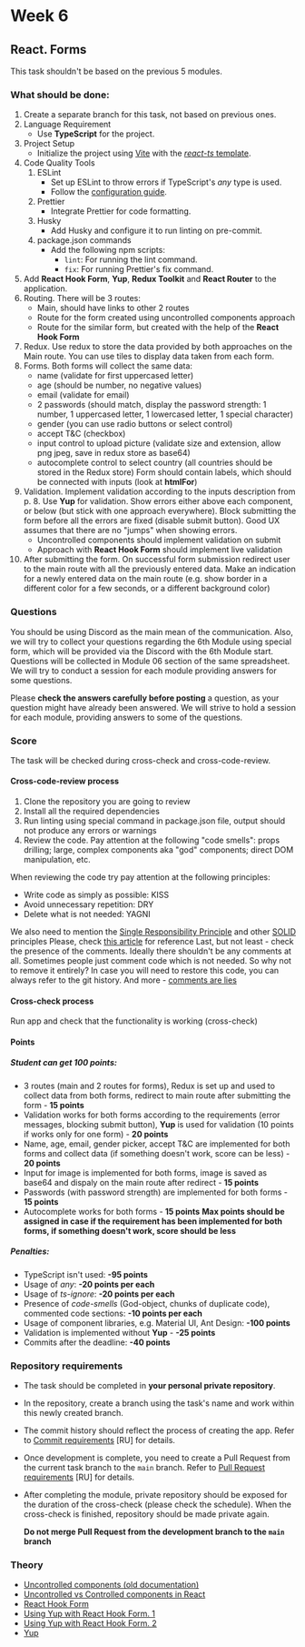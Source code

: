 # Week 6

## React. Forms

This task shouldn't be based on the previous 5 modules.

### What should be done:

1. Create a separate branch for this task, not based on previous ones.
2. Language Requirement
   - Use **TypeScript** for the project.
3. Project Setup
   - Initialize the project using [Vite](https://vitejs.dev/guide/) with the [_react-ts_ template](https://vite.new/react-ts).
4. Code Quality Tools
   1. ESLint
      - Set up ESLint to throw errors if TypeScript's _any_ type is used.
      - Follow the [configuration guide](https://github.com/rolling-scopes-school/tasks/blob/master/react/modules/module01/configs.md).
   2. Prettier
      - Integrate Prettier for code formatting.
   3. Husky
      - Add Husky and configure it to run linting on pre-commit.
   4. package.json commands
      - Add the following npm scripts:
        - `lint`: For running the lint command.
        - `fix`: For running Prettier's fix command.
5. Add **React Hook Form**, **Yup**, **Redux Toolkit** and **React Router** to the application.
6. Routing. There will be 3 routes:
   - Main, should have links to other 2 routes
   - Route for the form created using uncontrolled components approach
   - Route for the similar form, but created with the help of the **React Hook Form**
7. Redux. Use redux to store the data provided by both approaches on the Main route. You can use tiles to display data taken from each form.
8. Forms. Both forms will collect the same data:
   - name (validate for first uppercased letter)
   - age (should be number, no negative values)
   - email (validate for email)
   - 2 passwords (should match, display the password strength: 1 number, 1 uppercased letter, 1 lowercased letter, 1 special character)
   - gender (you can use radio buttons or select control)
   - accept T&C (checkbox)
   - input control to upload picture (validate size and extension, allow png jpeg, save in redux store as base64)
   - autocomplete control to select country (all countries should be stored in the Redux store)
     Form should contain labels, which should be connected with inputs (look at **htmlFor**)
9. Validation. Implement validation according to the inputs description from p. 8. Use **Yup** for validation. Show errors either above each component, or below (but stick with one approach everywhere). Block submitting the form before all the errors are fixed (disable submit button). Good UX assumes that there are no "jumps" when showing errors.
   - Uncontrolled components should implement validation on submit
   - Approach with **React Hook Form** should implement live validation
10. After submitting the form. On successful form submission redirect user to the main route with all the previously entered data. Make an indication for a newly entered data on the main route (e.g. show border in a different color for a few seconds, or a different background color)

### Questions

You should be using Discord as the main mean of the communication.
Also, we will try to collect your questions regarding the 6th Module using special form, which will be provided via the Discord with the 6th Module start. Questions will be collected in Module 06 section of the same spreadsheet.
We will try to conduct a session for each module providing answers for some questions.

Please **check the answers carefully before posting** a question, as your question might have already been answered. We will strive to hold a session for each module, providing answers to some of the questions.

### Score

The task will be checked during cross-check and cross-code-review.

#### Cross-code-review process

1. Clone the repository you are going to review
2. Install all the required dependencies
3. Run linting using special command in package.json file, output should not produce any errors or warnings
4. Review the code. Pay attention at the following "code smells": props drilling; large, complex components aka "god" components; direct DOM manipulation, etc.

When reviewing the code try pay attention at the following principles:

- Write code as simply as possible: KISS
- Avoid unnecessary repetition: DRY
- Delete what is not needed: YAGNI

We also need to mention the [Single Responsibility Principle](https://en.wikipedia.org/wiki/Single-responsibility_principle) and other [SOLID](https://en.wikipedia.org/wiki/SOLID) principles
Please, check [this article](https://dmitripavlutin.com/7-architectural-attributes-of-a-reliable-react-component/) for reference
Last, but not least - check the presence of the comments. Ideally there shouldn't be any comments at all. Sometimes people just comment code which is not needed. So why not to remove it entirely? In case you will need to restore this code, you can always refer to the git history. And more - [comments are lies](https://blog.devgenius.io/code-should-be-the-one-version-of-the-truth-dont-add-comments-b0bcd8631a9a)

#### Cross-check process

Run app and check that the functionality is working (cross-check)

#### Points

##### Student can get 100 points:

- 3 routes (main and 2 routes for forms), Redux is set up and used to collect data from both forms, redirect to main route after submitting the form - **15 points**
- Validation works for both forms according to the requirements (error messages, blocking submit button), **Yup** is used for validation (10 points if works only for one form) - **20 points**
- Name, age, email, gender picker, accept T&C are implemented for both forms and collect data (if something doesn't work, score can be less) - **20 points**
- Input for image is implemented for both forms, image is saved as base64 and dispaly on the main route after redirect - **15 points**
- Passwords (with password strength) are implemented for both forms - **15 points**
- Autocomplete works for both forms - **15 points**
  **Max points should be assigned in case if the requirement has been implemented for both forms, if something doesn't work, score should be less**

##### Penalties:

- TypeScript isn't used: **-95 points**
- Usage of _any_: **-20 points per each**
- Usage of _ts-ignore_: **-20 points per each**
- Presence of _code-smells_ (God-object, chunks of duplicate code), commented code sections: **-10 points per each**
- Usage of component libraries, e.g. Material UI, Ant Design: **-100 points**
- Validation is implemented without **Yup** - **-25 points**
- Commits after the deadline: **-40 points**

### Repository requirements

- The task should be completed in **your personal private repository**.
- In the repository, create a branch using the task's name and work within this newly created branch.
- The commit history should reflect the process of creating the app. Refer to [Commit requirements](https://docs.rs.school/#/git-convention?id=%D0%A2%D1%80%D0%B5%D0%B1%D0%BE%D0%B2%D0%B0%D0%BD%D0%B8%D1%8F-%D0%BA-%D0%B8%D0%BC%D0%B5%D0%BD%D0%B0%D0%BC-%D0%BA%D0%BE%D0%BC%D0%BC%D0%B8%D1%82%D0%BE%D0%B2) [RU] for details.
- Once development is complete, you need to create a Pull Request from the current task branch to the `main` branch. Refer to [Pull Request requirements](https://docs.rs.school/#/pull-request-review-process?id=%D0%A2%D1%80%D0%B5%D0%B1%D0%BE%D0%B2%D0%B0%D0%BD%D0%B8%D1%8F-%D0%BA-pull-request-pr) [RU] for details.
- After completing the module, private repository should be exposed for the duration of the cross-check (please check the schedule). When the cross-check is finished, repository should be made private again.

  **Do not merge Pull Request from the development branch to the `main` branch**

### Theory

- [Uncontrolled components (old documentation)](https://legacy.reactjs.org/docs/uncontrolled-components.html)
- [Uncontrolled vs Controlled components in React](https://www.geeksforgeeks.org/controlled-vs-uncontrolled-components-in-reactjs/)
- [React Hook Form](https://www.react-hook-form.com/get-started/)
- [Using Yup with React Hook Form. 1](https://dev.to/franciscomendes10866/react-form-validation-with-react-hook-form-and-yup-4a98)
- [Using Yup with React Hook Form. 2](https://medium.com/@msgold/creating-a-react-form-using-react-hook-form-and-yup-in-typescript-640168c5ed57)
- [Yup](https://github.com/jquense/yup)
